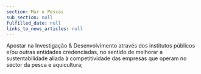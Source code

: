 ```yaml
---
section: Mar e Pescas
sub_section: null
fulfilled_date: null
links_to_news_articles: null
---
```


Apostar na Investigação & Desenvolvimento através dos institutos públicos e/ou outras entidades credenciadas, no sentido de melhorar a sustentabilidade aliada à competitividade das empresas que operam no sector da pesca e aquicultura;